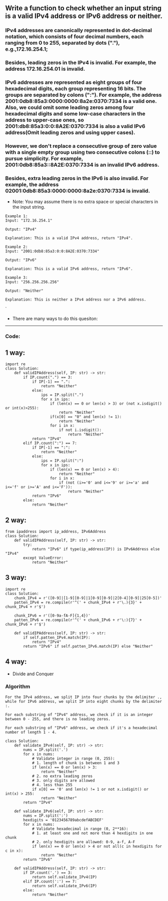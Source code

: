 ## Write a function to check whether an input string is a valid IPv4 address or IPv6 address or neither.

### IPv4 addresses are canonically represented in dot-decimal notation, which consists of four decimal numbers, each ranging from 0 to 255, separated by dots ("."), e.g.,172.16.254.1;

### Besides, leading zeros in the IPv4 is invalid. For example, the address 172.16.254.01 is invalid.

### IPv6 addresses are represented as eight groups of four hexadecimal digits, each group representing 16 bits. The groups are separated by colons (":"). For example, the address 2001:0db8:85a3:0000:0000:8a2e:0370:7334 is a valid one. Also, we could omit some leading zeros among four hexadecimal digits and some low-case characters in the address to upper-case ones, so 2001:db8:85a3:0:0:8A2E:0370:7334 is also a valid IPv6 address(Omit leading zeros and using upper cases).

### However, we don't replace a consecutive group of zero value with a single empty group using two consecutive colons (::) to pursue simplicity. For example, 2001:0db8:85a3::8A2E:0370:7334 is an invalid IPv6 address.

### Besides, extra leading zeros in the IPv6 is also invalid. For example, the address 02001:0db8:85a3:0000:0000:8a2e:0370:7334 is invalid.

- Note: You may assume there is no extra space or special characters in the input string.
```
Example 1:
Input: "172.16.254.1"

Output: "IPv4"

Explanation: This is a valid IPv4 address, return "IPv4".
```
```
Example 2:
Input: "2001:0db8:85a3:0:0:8A2E:0370:7334"

Output: "IPv6"

Explanation: This is a valid IPv6 address, return "IPv6".
```
```
Example 3:
Input: "256.256.256.256"

Output: "Neither"

Explanation: This is neither a IPv4 address nor a IPv6 address.
```

`
- There are many ways to do this quesiton:

---

### Code:

## 1 way:

```
import re
class Solution:
    def validIPAddress(self, IP: str) -> str:
        if IP.count(".") == 3:
            if IP[-1] == ".":
                return "Neither"
            else:
                ips = IP.split(".")
                for x in ips:
                    if (len(x) == 0 or len(x) > 3) or (not x.isdigit() or int(x)>255):
                        return "Neither"
                    if(x[0] == "0" and len(x) != 1):
                        return "Neither"
                    for i in x:
                        if not i.isdigit():
                            return "Neither"
            return "IPv4"
        elif IP.count(":") == 7:
            if IP[-1] == ":":
                return "Neither"
            else:
                ips = IP.split(":")
                for x in ips:
                    if (len(x) == 0 or len(x) > 4):
                        return "Neither"
                    for i in x:
                        if (not (i>='0' and i<='9' or i>='a' and i<='f' or i>='A' and i<='F')):
                            return "Neither"
            return "IPv6"
        else:
            return "Neither"
```

## 2 way:

```
from ipaddress import ip_address, IPv6Address
class Solution:
    def validIPAddress(self, IP: str) -> str:
        try:
            return "IPv6" if type(ip_address(IP)) is IPv6Address else "IPv4"
        except ValueError:
            return "Neither"
```

## 3 way:

```
import re
class Solution:
    chunk_IPv4 = r'([0-9]|[1-9][0-9]|1[0-9][0-9]|2[0-4][0-9]|25[0-5])'
    patten_IPv4 = re.compile(r'^(' + chunk_IPv4 + r'\.){3}' + chunk_IPv4 + r'$')
    
    chunk_IPv6 = r'([0-9a-fA-F]{1,4})'
    patten_IPv6 = re.compile(r'^(' + chunk_IPv6 + r'\:){7}' + chunk_IPv6 + r'$')

    def validIPAddress(self, IP: str) -> str:        
        if self.patten_IPv4.match(IP):
            return "IPv4"
        return "IPv6" if self.patten_IPv6.match(IP) else "Neither" 
```

## 4 way:

- Divide and Conquer

### Algorithm

```
For the IPv4 address, we split IP into four chunks by the delimiter ., while for IPv6 address, we split IP into eight chunks by the delimiter :.

For each substring of "IPv4" address, we check if it is an integer between 0 - 255, and there is no leading zeros.

For each substring of "IPv6" address, we check if it's a hexadecimal number of length 1 - 4.
```

```
class Solution:
    def validate_IPv4(self, IP: str) -> str:
        nums = IP.split('.')
        for x in nums:
            # Validate integer in range (0, 255):
            # 1. length of chunk is between 1 and 3
            if len(x) == 0 or len(x) > 3:
                return "Neither"
            # 2. no extra leading zeros
            # 3. only digits are allowed
            # 4. less than 255
            if x[0] == '0' and len(x) != 1 or not x.isdigit() or int(x) > 255:
                return "Neither"
        return "IPv4"
    
    def validate_IPv6(self, IP: str) -> str:
        nums = IP.split(':')
        hexdigits = '0123456789abcdefABCDEF'
        for x in nums:
            # Validate hexadecimal in range (0, 2**16):
            # 1. at least one and not more than 4 hexdigits in one chunk
            # 2. only hexdigits are allowed: 0-9, a-f, A-F
            if len(x) == 0 or len(x) > 4 or not all(c in hexdigits for c in x):
                return "Neither"
        return "IPv6"
        
    def validIPAddress(self, IP: str) -> str:
        if IP.count('.') == 3:
            return self.validate_IPv4(IP)
        elif IP.count(':') == 7:
            return self.validate_IPv6(IP)
        else:
            return "Neither"
```
